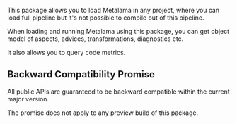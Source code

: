 This package allows you to load Metalama in any project, where you can load full pipeline but it's not possible to compile out of this pipeline.

When loading and running Metalama using this package, you can get object model of aspects, advices, transformations, diagnostics etc.

It also allows you to query code metrics.

## Backward Compatibility Promise

All public APIs are guaranteed to be backward compatible within the current major version.

The promise does not apply to any preview build of this package.